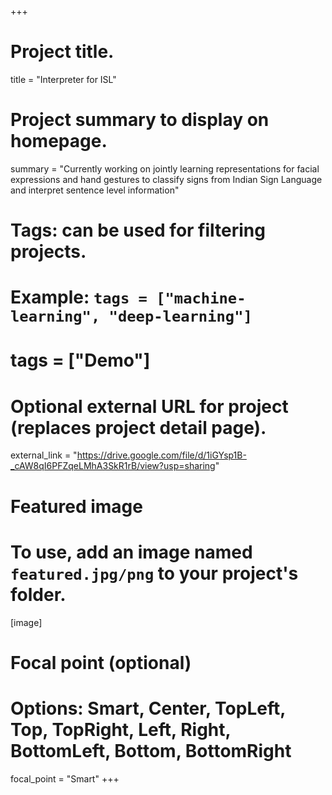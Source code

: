 +++
# Project title.
title = "Interpreter for ISL"

# Project summary to display on homepage.
summary = "Currently working on jointly learning representations for facial expressions and hand gestures to classify signs from Indian Sign Language and interpret sentence level information"

# Tags: can be used for filtering projects.
# Example: `tags = ["machine-learning", "deep-learning"]`
# tags = ["Demo"]

# Optional external URL for project (replaces project detail page).
external_link = "https://drive.google.com/file/d/1iGYsp1B-_cAW8qI6PFZqeLMhA3SkR1rB/view?usp=sharing"

# Featured image
# To use, add an image named `featured.jpg/png` to your project's folder. 
[image]
  # Focal point (optional)
  # Options: Smart, Center, TopLeft, Top, TopRight, Left, Right, BottomLeft, Bottom, BottomRight
  focal_point = "Smart"
+++

